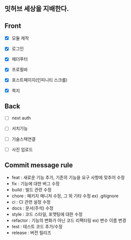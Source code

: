 ## 밋허브 세상을 지배한다.

## Front

- [x] 모듈 제작

- [x] 로그인

- [x] 헤더푸터

- [x] 프로필바

- [x] 포스트페이지(인피니티 스크롤)

- [x] 쪽지

## Back

- [ ] next auth

- [ ] 서치기능

- [ ] 기술스텍연결

- [ ] 사진 업로드

## Commit message rule 
- feat : 새로운 기능 추가, 기존의 기능을 요구 사항에 맞추어 수정
- fix : 기능에 대한 버그 수정
- build : 빌드 관련 수정
- chore : 패키지 매니저 수정, 그 외 기타 수정 ex) .gitignore
- ci : CI 관련 설정 수정
- docs : 문서(주석) 수정
- style : 코드 스타일, 포맷팅에 대한 수정
- refactor : 기능의 변화가 아닌 코드 리팩터링 ex) 변수 이름 변경
- test : 테스트 코드 추가/수정
- release : 버전 릴리즈
